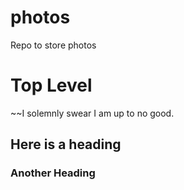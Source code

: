 # photos
Repo to store photos


# Top Level

~~I solemnly swear I am up to no good.

## Here is a heading

### Another Heading

